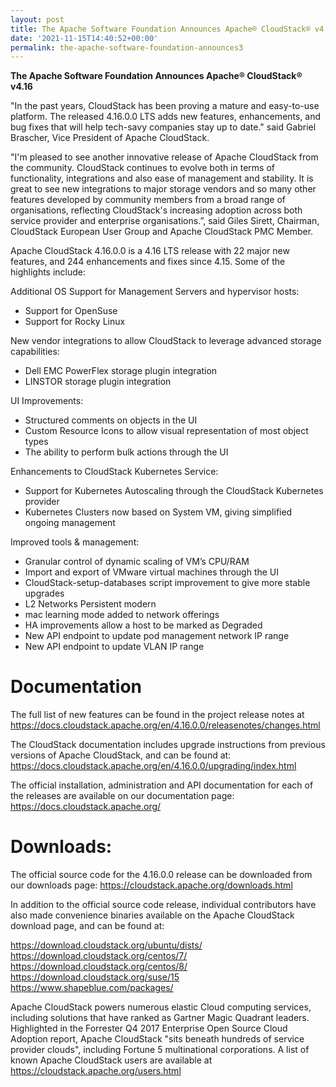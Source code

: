 ```yaml
---
layout: post
title: The Apache Software Foundation Announces Apache® CloudStack® v4.16
date: '2021-11-15T14:40:52+00:00'
permalink: the-apache-software-foundation-announces3
---
```

<b>The Apache Software Foundation Announces Apache® CloudStack® v4.16</b>

"In the past years, CloudStack has been proving a mature and
easy-to-use platform. The released 4.16.0.0 LTS adds new features,
enhancements, and bug fixes that will help tech-savy companies stay up
to date." said Gabriel Brascher, Vice President of Apache CloudStack.

"I'm pleased to see another innovative release of Apache CloudStack
from the community. CloudStack continues to evolve both in terms of
functionality, integrations and also ease of management and stability.
It is great to see new integrations to major storage vendors and so
many other features developed by community members from a broad range
of organisations, reflecting CloudStack's increasing adoption across
both service provider and enterprise organisations.”, said Giles
Sirett, Chairman, CloudStack European User Group and Apache CloudStack
PMC Member.

Apache CloudStack 4.16.0.0 is a 4.16 LTS release with 22 major new
features, and 244 enhancements and fixes since 4.15. Some of the
highlights include:

Additional OS Support for Management Servers and hypervisor hosts:
- Support for OpenSuse
- Support for Rocky Linux

New vendor integrations to allow CloudStack to leverage advanced
storage capabilities:
- Dell EMC PowerFlex storage plugin integration
- LINSTOR storage plugin integration

UI Improvements:
- Structured comments on objects in the UI
- Custom Resource Icons to allow visual representation of most object types
- The ability to perform bulk actions through the UI

Enhancements to CloudStack Kubernetes Service:
- Support for Kubernetes  Autoscaling through the CloudStack Kubernetes provider
- Kubernetes Clusters now based on System VM, giving simplified
ongoing management

Improved tools & management:
- Granular control of dynamic scaling of VM’s CPU/RAM
- Import and export of VMware virtual machines through the UI
- CloudStack-setup-databases script improvement to give more stable upgrades
- L2 Networks Persistent modern
- mac learning mode added to network offerings
- HA improvements allow a host to be marked as Degraded
- New API endpoint to update pod management network IP range
- New API endpoint to update VLAN IP range

# Documentation
The full list of new features can be found in the project release
notes at https://docs.cloudstack.apache.org/en/4.16.0.0/releasenotes/changes.html

The CloudStack documentation includes upgrade instructions from
previous versions of Apache CloudStack, and can be found at:
https://docs.cloudstack.apache.org/en/4.16.0.0/upgrading/index.html

The official installation, administration and API documentation for
each of the releases are available on our documentation page:
https://docs.cloudstack.apache.org/

# Downloads:
The official source code for the 4.16.0.0 release can be downloaded
from our downloads page: https://cloudstack.apache.org/downloads.html

In addition to the official source code release, individual
contributors have also made convenience binaries available on the
Apache CloudStack download page, and can be found at:

https://download.cloudstack.org/ubuntu/dists/
https://download.cloudstack.org/centos/7/
https://download.cloudstack.org/centos/8/
https://download.cloudstack.org/suse/15
https://www.shapeblue.com/packages/

Apache CloudStack powers numerous elastic Cloud computing services,
including solutions that have ranked as Gartner Magic Quadrant
leaders. Highlighted in the Forrester Q4 2017 Enterprise Open Source
Cloud Adoption report, Apache CloudStack "sits beneath hundreds of
service provider clouds", including Fortune 5 multinational
corporations. A list of known Apache CloudStack users are available at
https://cloudstack.apache.org/users.html
